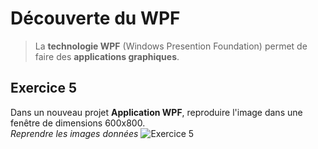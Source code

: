 ﻿# Découverte du WPF  
> La **technologie WPF** (Windows Presention Foundation) permet de faire des **applications graphiques**.  


## Exercice 5  
Dans un nouveau projet **Application WPF**, reproduire l'image dans une fenêtre de dimensions 600x800.  
*Reprendre les images données*
![Exercice 5](partie-4-app-lourd/DecouverteDuWPF/Exercice5.PNG)
